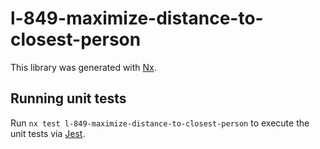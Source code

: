 # l-849-maximize-distance-to-closest-person

This library was generated with [Nx](https://nx.dev).

## Running unit tests

Run `nx test l-849-maximize-distance-to-closest-person` to execute the unit tests via [Jest](https://jestjs.io).
